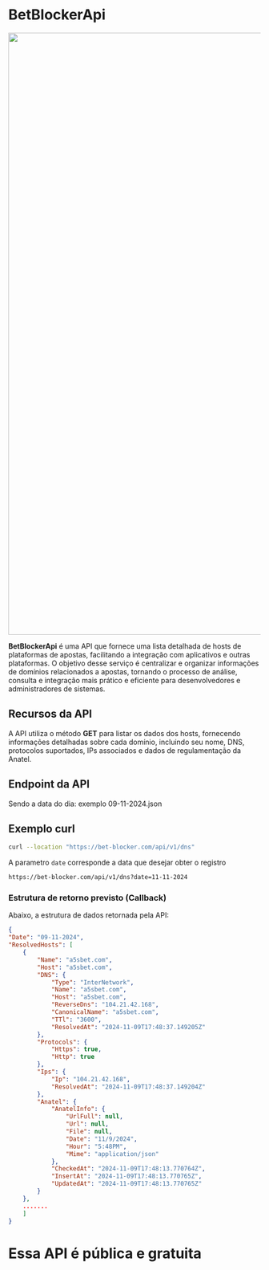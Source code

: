 # BetBlockerApi

<p align="center">
  <img src="https://github.com/user-attachments/assets/435ebf83-7c8d-45cb-afe0-bc62a0e8aaec" alt="screen-home" width="1200">
</p>

**BetBlockerApi** é uma API que fornece uma lista detalhada de hosts de plataformas de apostas, facilitando a integração com aplicativos e outras plataformas. O objetivo desse serviço é centralizar e organizar informações de domínios relacionados a apostas, tornando o processo de análise, consulta e integração mais prático e eficiente para desenvolvedores e administradores de sistemas.

## Recursos da API

A API utiliza o método **GET** para listar os dados dos hosts, fornecendo informações detalhadas sobre cada domínio, incluindo seu nome, DNS, protocolos suportados, IPs associados e dados de regulamentação da Anatel.

## Endpoint da API

Sendo a data do dia: exemplo 09-11-2024.json

## Exemplo curl

```bash
curl --location "https://bet-blocker.com/api/v1/dns"
```

A parametro `date` corresponde a data que desejar obter o registro
```txt
https://bet-blocker.com/api/v1/dns?date=11-11-2024
```
### Estrutura de retorno previsto (Callback)

Abaixo, a estrutura de dados retornada pela API:

```json
{
"Date": "09-11-2024",
"ResolvedHosts": [
    {
        "Name": "a5sbet.com",
        "Host": "a5sbet.com",
        "DNS": {
            "Type": "InterNetwork",
            "Name": "a5sbet.com",
            "Host": "a5sbet.com",
            "ReverseDns": "104.21.42.168",
            "CanonicalName": "a5sbet.com",
            "TTl": "3600",
            "ResolvedAt": "2024-11-09T17:48:37.149205Z"
        },
        "Protocols": {
            "Https": true,
            "Http": true
        },
        "Ips": {
            "Ip": "104.21.42.168",
            "ResolvedAt": "2024-11-09T17:48:37.149204Z"
        },
        "Anatel": {
            "AnatelInfo": {
                "UrlFull": null,
                "Url": null,
                "File": null,
                "Date": "11/9/2024",
                "Hour": "5:48PM",
                "Mime": "application/json"
            },
            "CheckedAt": "2024-11-09T17:48:13.770764Z",
            "InsertAt": "2024-11-09T17:48:13.770765Z",
            "UpdatedAt": "2024-11-09T17:48:13.770765Z"
        }
    },
    .......
    ]
}
```

# Essa API é pública e gratuita
